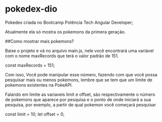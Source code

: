 # pokedex-dio

Pokedex criada no Bootcamp Potência Tech Angular Developer;

Atualmente ela só mostra os pokemons da primera geração.

##Como mostrar mais pokemons?

Baixe o projeto e vá no arquivo main.js, nele você encontrará uma variável com o nome maxRecords que terá o valor padrão de 151.

const maxRecords = 151;

Com isso, Você pode manipular esse número, fazendo com que você possa pesquisar mais ou menos pokemons, 
lembre que se tem que um limite de pokemons existentes na PokeAPI.

Falando em limite as variaveis limit e offset, são respectivamente o número de pokemons que aparece 
por pesquisa e o ponto de onde iniciará a sua pesquisa, por exemplo, a partir de qual pokemon você começará pesquisar

const limit = 10;
let offset = 0;

